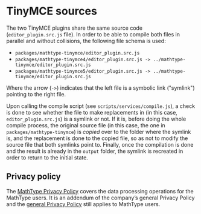 # TinyMCE sources

The two TinyMCE plugins share the same source code (`editor_plugin.src.js` file). In order to be able to compile both files in parallel and without collisions, the following file schema is used:

- `packages/mathtype-tinymce/editor_plugin.src.js`
- `packages/mathtype-tinymce4/editor_plugin.src.js -> ../mathtype-tinymce/editor_plugin.src.js`
- `packages/mathtype-tinymce5/editor_plugin.src.js -> ../mathtype-tinymce/editor_plugin.src.js`

Where the arrow (`->`) indicates that the left file is a symbolic link ("symlink") pointing to the right file.

Upon calling the compile script (see `scripts/services/compile.js`), a check is done to see whether the file to make replacements in (in this case, `editor_plugin.src.js`) is a symlink or not. If it is, before doing the whole compile process, the original source file (in this case, the one in `packages/mathtype-tinymce`) is *copied* over to the folder where the symlink is, and the replacement is done to the copied file, so as not to modify the source file that both symlinks point to. Finally, once the compilation is done and the result is already in the `output` folder, the symlink is recreated in order to return to the initial state.

## Privacy policy

The [MathType Privacy Policy](https://www.wiris.com/en/mathtype-privacy-policy/?utm_source=npmjs&utm_medium=referral) covers the data processing operations for the MathType users. It is an addendum of the company’s general Privacy Policy and the [general Privacy Policy](https://www.wiris.com/en/privacy-policy?utm_source=npmjs&utm_medium=referral) still applies to MathType users.
